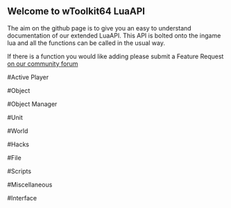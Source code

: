 ## Welcome to wToolkit64 LuaAPI
The aim on the github page is to give you an easy to understand documentation of our extended LuaAPI. This API is bolted onto the ingame lua and all the functions can be called in the usual way.

If there is a function you would like adding please submit a Feature Request [on our community forum](https://gamehacking.tools/community/forum/9-requests/)


#Active Player

#Object 

#Object Manager

#Unit 

#World 

#Hacks 

#File 

#Scripts 

#Miscellaneous 

#Interface
